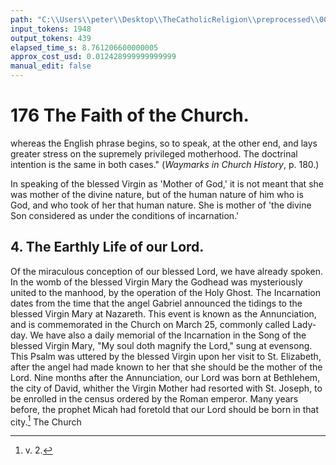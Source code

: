 ```yaml
---
path: "C:\\Users\\peter\\Desktop\\TheCatholicReligion\\preprocessed\\00195.jpg"
input_tokens: 1948
output_tokens: 439
elapsed_time_s: 8.761206600000005
approx_cost_usd: 0.012428999999999999
manual_edit: false
---
```

# 176 The Faith of the Church.

whereas the English phrase begins, so to speak, at the other
end, and lays greater stress on the supremely privileged
motherhood. The doctrinal intention is the same in both
cases." (*Waymarks in Church History*, p. 180.)

In speaking of the blessed Virgin as 'Mother of God,' it
is not meant that she was mother of the divine nature, but
of the human nature of him who is God, and who took of
her that human nature. She is mother of 'the divine
Son considered as under the conditions of incarnation.'

## 4. The Earthly Life of our Lord.

Of the miraculous conception of our blessed
Lord, we have already spoken. In the womb
of the blessed Virgin Mary the Godhead was
mysteriously united to the manhood, by the
operation of the Holy Ghost. The Incarnation
dates from the time that the angel Gabriel
announced the tidings to the blessed Virgin
Mary at Nazareth. This event is known as the
Annunciation, and is commemorated in the
Church on March 25, commonly called Lady-
day. We have also a daily memorial of the
Incarnation in the Song of the blessed Virgin
Mary, "My soul doth magnify the Lord," sung
at evensong. This Psalm was uttered by the
blessed Virgin upon her visit to St. Elizabeth,
after the angel had made known to her that
she should be the mother of the Lord. Nine
months after the Annunciation, our Lord was
born at Bethlehem, the city of David, whither
the Virgin Mother had resorted with St. Joseph,
to be enrolled in the census ordered by the
Roman emperor. Many years before, the
prophet Micah had foretold that our Lord
should be born in that city.[^1] The Church

[^1]: v. 2.